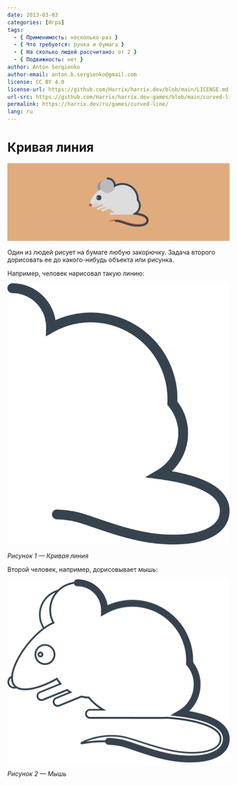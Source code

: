 ```yaml
---
date: 2013-03-03
categories: [Игра]
tags:
  - { Применимость: несколько раз }
  - { Что требуется: ручка и бумага }
  - { На сколько людей рассчитано: от 2 }
  - { Подвижность: нет }
author: Anton Sergienko
author-email: anton.b.sergienko@gmail.com
license: CC BY 4.0
license-url: https://github.com/Harrix/harrix.dev/blob/main/LICENSE.md
url-src: https://github.com/Harrix/harrix.dev-games/blob/main/curved-line/curved-line.md
permalink: https://harrix.dev/ru/games/curved-line/
lang: ru
---
```


# Кривая линия

![Featured image](featured-image.svg)

Один из людей рисует на бумаге любую закорючку. Задача второго дорисовать ее до какого-нибудь объекта или рисунка.

Например, человек нарисовал такую линию:

![Кривая линия](img/curved-line_01.svg)

_Рисунок 1 — Кривая линия_

Второй человек, например, дорисовывает мышь:

![Мышь](img/curved-line_02.svg)

_Рисунок 2 — Мышь_
